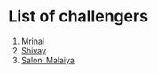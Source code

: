# List of challengers
1. [Mrinal](https://github.com/mrinal1224)
2. [Shivay](https://github.com/shivaylamba)
3. [Saloni Malaiya](https://github.com/sj5027052)
